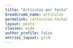 ```yaml
---
title: "Artículos por fecha"
breadcrumb_name: artículos
permalink: /articulos-fecha/
layout: posts
classes: wide
author_profile: false
entries_layout: grid
---
```

